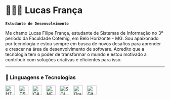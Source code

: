 # 👩🏻‍💻 Lucas França

**`Estudante de Desenvolvimento`**

Me chamo Lucas Filipe França, estudante de Sistemas de Informação no 3º período da Faculdade Cotemig, em Belo Horizonte - MG.
Sou apaixonado por tecnologia e estou sempre em busca de novos desafios para aprender e crescer na área de desenvolvimento de software.
Acredito que a tecnologia tem o poder de transformar o mundo e estou motivado a contribuir com soluções criativas e eficientes para isso.

---

### 🤖 Linguagens e Tecnologias

<img 
    align="left" 
    alt="HTML"
    title="HTML" 
    width="30px" 
    style="padding-right: 10px;" 
    src="https://cdn.jsdelivr.net/gh/devicons/devicon@latest/icons/html5/html5-original.svg" 
/>
<img 
    align="left" 
    alt="CSS" 
    title="CSS"
    width="30px" 
    style="padding-right: 10px;" 
    src="https://cdn.jsdelivr.net/gh/devicons/devicon@latest/icons/css3/css3-original.svg" 
/>
<img 
    align="left" 
    alt="C#" 
    title="C#"
    width="30px" 
    style="padding-right: 10px;" 
    src="https://cdn.jsdelivr.net/gh/devicons/devicon/icons/csharp/csharp-original.svg" 
/>
<img 
    align="left" 
    alt=".NET Framework"
    title=".NET Framework" 
    width="30px" 
    style="padding-right: 10px;" 
    src="https://img.icons8.com/?size=100&id=1BC75jFEBED6&format=png&color=000000" 
/>
<img 
    align="left" 
    alt="SQL Server"
    title="SQL Server" 
    width="30px" 
    style="padding-right: 10px;" 
    src="https://cdn.jsdelivr.net/gh/devicons/devicon/icons/microsoftsqlserver/microsoftsqlserver-original.svg" 
/>
<img 
    align="left" 
    alt="Oracle SQL" 
    title="Oracle SQL"
    width="30px" 
    style="padding-right: 10px;" 
    src="https://cdn.jsdelivr.net/gh/devicons/devicon/icons/oracle/oracle-original.svg" 
/>
<img 
    align="left" 
    alt="Git" 
    title="Git"
    width="30px" 
    style="padding-right: 10px;" 
    src="https://cdn.jsdelivr.net/gh/devicons/devicon@latest/icons/git/git-original.svg" 
/>
<br/>
